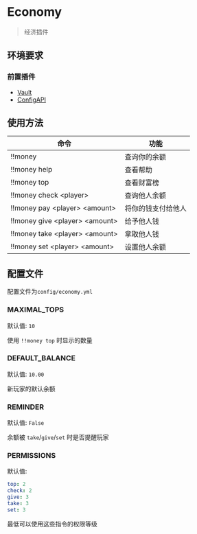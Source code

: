 <!-- markdownlint-disable-file MD033 -->
# Economy

> 经济插件

## 环境要求

### 前置插件

- [Vault](https://github.com/zhang-anzhi/MCDReforgedPlugins/tree/master/Vault)
- [ConfigAPI](https://github.com/hanbings/ConfigAPI)

## 使用方法

| 命令 | 功能 |
|---|---|
| !!money | 查询你的余额 |
| !!money help | 查看帮助 |
| !!money top | 查看财富榜 |
| !!money check \<player> | 查询他人余额 |
| !!money pay \<player> \<amount> | 将你的钱支付给他人 |
| !!money give \<player> \<amount> | 给予他人钱 |
| !!money take \<player> \<amount> | 拿取他人钱 |
| !!money set \<player> \<amount> | 设置他人余额 |

## 配置文件

配置文件为`config/economy.yml`

### MAXIMAL_TOPS

默认值: `10`

使用 `!!money top` 时显示的数量

### DEFAULT_BALANCE

默认值: `10.00`

新玩家的默认余额

### REMINDER

默认值: `False`

余额被 `take`/`give`/`set` 时是否提醒玩家

### PERMISSIONS

默认值:

```yaml
top: 2
check: 2
give: 3
take: 3
set: 3
```

最低可以使用这些指令的权限等级

